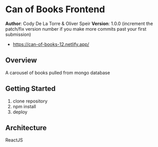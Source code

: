 # Can of Books Frontend

**Author**: Cody De La Torre & Oliver Speir
**Version**: 1.0.0 (increment the patch/fix version number if you make more commits past your first submission)
- https://can-of-books-12.netlify.app/

## Overview

A carousel of books pulled from mongo database

## Getting Started

1. clone repository
2. npm install
3. deploy

## Architecture
ReactJS

